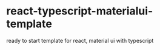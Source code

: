 # react-typescript-materialui-template
ready to start template for react, material ui with typescript
